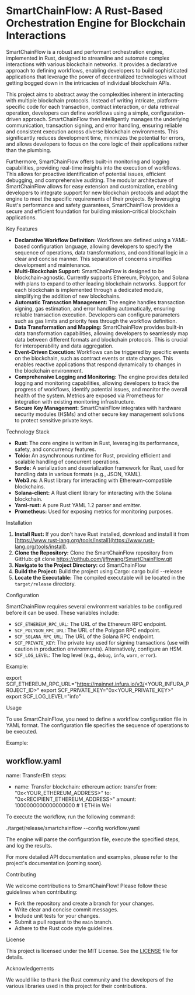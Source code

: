 # SmartChainFlow: A Rust-Based Orchestration Engine for Blockchain Interactions

SmartChainFlow is a robust and performant orchestration engine, implemented in Rust, designed to streamline and automate complex interactions with various blockchain networks. It provides a declarative approach to defining workflows, enabling developers to build sophisticated applications that leverage the power of decentralized technologies without getting bogged down in the intricacies of individual blockchain APIs.

This project aims to abstract away the complexities inherent in interacting with multiple blockchain protocols. Instead of writing intricate, platform-specific code for each transaction, contract interaction, or data retrieval operation, developers can define workflows using a simple, configuration-driven approach. SmartChainFlow then intelligently manages the underlying communication, transaction signing, and error handling, ensuring reliable and consistent execution across diverse blockchain environments. This significantly reduces development time, minimizes the potential for errors, and allows developers to focus on the core logic of their applications rather than the plumbing.

Furthermore, SmartChainFlow offers built-in monitoring and logging capabilities, providing real-time insights into the execution of workflows. This allows for proactive identification of potential issues, efficient debugging, and comprehensive auditing. The modular architecture of SmartChainFlow allows for easy extension and customization, enabling developers to integrate support for new blockchain protocols and adapt the engine to meet the specific requirements of their projects. By leveraging Rust's performance and safety guarantees, SmartChainFlow provides a secure and efficient foundation for building mission-critical blockchain applications.

Key Features

*   **Declarative Workflow Definition:** Workflows are defined using a YAML-based configuration language, allowing developers to specify the sequence of operations, data transformations, and conditional logic in a clear and concise manner. This separation of concerns simplifies development and maintenance.
*   **Multi-Blockchain Support:** SmartChainFlow is designed to be blockchain-agnostic. Currently supports Ethereum, Polygon, and Solana with plans to expand to other leading blockchain networks. Support for each blockchain is implemented through a dedicated module, simplifying the addition of new blockchains.
*   **Automatic Transaction Management:** The engine handles transaction signing, gas estimation, and error handling automatically, ensuring reliable transaction execution. Developers can configure parameters such as gas limits and priority fees through the workflow definition.
*   **Data Transformation and Mapping:** SmartChainFlow provides built-in data transformation capabilities, allowing developers to seamlessly map data between different formats and blockchain protocols. This is crucial for interoperability and data aggregation.
*   **Event-Driven Execution:** Workflows can be triggered by specific events on the blockchain, such as contract events or state changes. This enables reactive applications that respond dynamically to changes in the blockchain environment.
*   **Comprehensive Logging and Monitoring:** The engine provides detailed logging and monitoring capabilities, allowing developers to track the progress of workflows, identify potential issues, and monitor the overall health of the system. Metrics are exposed via Prometheus for integration with existing monitoring infrastructure.
*   **Secure Key Management:** SmartChainFlow integrates with hardware security modules (HSMs) and other secure key management solutions to protect sensitive private keys.

Technology Stack

*   **Rust:** The core engine is written in Rust, leveraging its performance, safety, and concurrency features.
*   **Tokio:** An asynchronous runtime for Rust, providing efficient and scalable handling of concurrent operations.
*   **Serde:** A serialization and deserialization framework for Rust, used for handling data in various formats (e.g., JSON, YAML).
*   **Web3.rs:** A Rust library for interacting with Ethereum-compatible blockchains.
*   **Solana-client:** A Rust client library for interacting with the Solana blockchain.
*   **Yaml-rust:** A pure Rust YAML 1.2 parser and emitter.
*   **Prometheus:** Used for exposing metrics for monitoring purposes.

Installation

1.  **Install Rust:** If you don't have Rust installed, download and install it from [https://www.rust-lang.org/tools/install](https://www.rust-lang.org/tools/install).
2.  **Clone the Repository:** Clone the SmartChainFlow repository from GitHub:
    git clone https://github.com/jjfhwang/SmartChainFlow.git
3.  **Navigate to the Project Directory:**
    cd SmartChainFlow
4.  **Build the Project:** Build the project using Cargo:
    cargo build --release
5.  **Locate the Executable:** The compiled executable will be located in the `target/release` directory.

Configuration

SmartChainFlow requires several environment variables to be configured before it can be used. These variables include:

*   `SCF_ETHEREUM_RPC_URL`: The URL of the Ethereum RPC endpoint.
*   `SCF_POLYGON_RPC_URL`: The URL of the Polygon RPC endpoint.
*   `SCF_SOLANA_RPC_URL`: The URL of the Solana RPC endpoint.
*   `SCF_PRIVATE_KEY`: The private key used for signing transactions (use with caution in production environments). Alternatively, configure an HSM.
*   `SCF_LOG_LEVEL`: The log level (e.g., `debug`, `info`, `warn`, `error`).

Example:

export SCF_ETHEREUM_RPC_URL="https://mainnet.infura.io/v3/<YOUR_INFURA_PROJECT_ID>"
export SCF_PRIVATE_KEY="0x<YOUR_PRIVATE_KEY>"
export SCF_LOG_LEVEL="info"

Usage

To use SmartChainFlow, you need to define a workflow configuration file in YAML format. The configuration file specifies the sequence of operations to be executed.

Example:

workflow.yaml
---
name: TransferEth
steps:
  - name: Transfer
    blockchain: ethereum
    action: transfer
    from: "0x<YOUR_ETHEREUM_ADDRESS>"
    to: "0x<RECIPIENT_ETHEREUM_ADDRESS>"
    amount: 1000000000000000000 # 1 ETH in Wei

To execute the workflow, run the following command:

./target/release/smartchainflow --config workflow.yaml

The engine will parse the configuration file, execute the specified steps, and log the results.

For more detailed API documentation and examples, please refer to the project's documentation (coming soon).

Contributing

We welcome contributions to SmartChainFlow! Please follow these guidelines when contributing:

*   Fork the repository and create a branch for your changes.
*   Write clear and concise commit messages.
*   Include unit tests for your changes.
*   Submit a pull request to the `main` branch.
*   Adhere to the Rust code style guidelines.

License

This project is licensed under the MIT License. See the [LICENSE](https://github.com/jjfhwang/SmartChainFlow/blob/main/LICENSE) file for details.

Acknowledgements

We would like to thank the Rust community and the developers of the various libraries used in this project for their contributions.